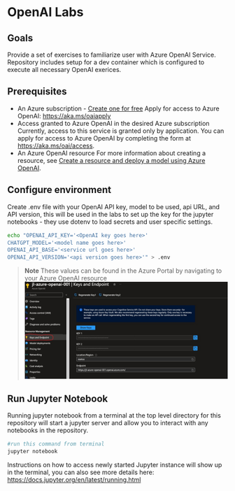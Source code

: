 # OpenAI Labs

## Goals

Provide a set of exercises to familiarize user with Azure OpenAI Service.  Repository includes setup for a dev container which is configured to execute all necessary OpenAI exerices.  

## Prerequisites

- An Azure subscription - [Create one for free](https://azure.microsoft.com/free/cognitive-services)
Apply for access to Azure OpenAI: <https://aka.ms/oaiapply>
- Access granted to Azure OpenAI in the desired Azure subscription
  Currently, access to this service is granted only by application. You can apply for access to Azure OpenAI by completing the form at <https://aka.ms/oai/access>.
- An Azure OpenAI resource
  For more information about creating a resource, see [Create a resource and deploy a model using Azure OpenAI](https://learn.microsoft.com/en-us/azure/cognitive-services/openai/how-to/create-resource).

## Configure environment

Create .env file with your OpenAI API key, model to be used, api URL, and API version, this will be used in the labs to set up the key for the jupyter notebooks - they use dotenv to load secrets and user specific settings.
  
```bash
echo "OPENAI_API_KEY='<OpenAI key goes here>'
CHATGPT_MODEL='<model name goes here>'
OPENAI_API_BASE='<service url goes here>'
OPENAI_API_VERSION='<api version goes here>'" > .env
```
> **Note**
> These values can be found in the Azure Portal by navigating to your Azure OpenAI resource
> ![Image](images/openai-settings.jpeg)

## Run Jupyter Notebook

Running jupyter notebook from a terminal at the top level directory for this repository will start a jupyter server and allow you to interact with any notebooks in the repository.

```bash
#run this command from terminal
jupyter notebook
```

Instructions on how to access newly started Jupyter instance will show up in the terminal, you can also see more details here:
<https://docs.jupyter.org/en/latest/running.html>
